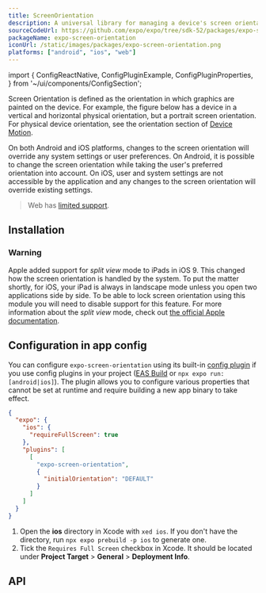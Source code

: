 ```yaml
---
title: ScreenOrientation
description: A universal library for managing a device's screen orientation.
sourceCodeUrl: https://github.com/expo/expo/tree/sdk-52/packages/expo-screen-orientation
packageName: expo-screen-orientation
iconUrl: /static/images/packages/expo-screen-orientation.png
platforms: ["android", "ios", "web"]
---
```


import {
  ConfigReactNative,
  ConfigPluginExample,
  ConfigPluginProperties,
} from '~/ui/components/ConfigSection';

Screen Orientation is defined as the orientation in which graphics are painted on the device. For example, the figure below has a device in a vertical and horizontal physical orientation, but a portrait screen orientation. For physical device orientation, see the orientation section of [Device Motion](devicemotion.md).

On both Android and iOS platforms, changes to the screen orientation will override any system settings or user preferences. On Android, it is possible to change the screen orientation while taking the user's preferred orientation into account. On iOS, user and system settings are not accessible by the application and any changes to the screen orientation will override existing settings.

> Web has [limited support](https://caniuse.com/#feat=deviceorientation).

## Installation

### Warning

Apple added support for _split view_ mode to iPads in iOS 9. This changed how the screen orientation is handled by the system. To put the matter shortly, for iOS, your iPad is always in landscape mode unless you open two applications side by side. To be able to lock screen orientation using this module you will need to disable support for this feature. For more information about the _split view_ mode, check out [the official Apple documentation](https://support.apple.com/en-us/HT207582).

## Configuration in app config

You can configure `expo-screen-orientation` using its built-in [config plugin](/config-plugins/introduction/) if you use config plugins in your project ([EAS Build](/build/introduction) or `npx expo run:[android|ios]`). The plugin allows you to configure various properties that cannot be set at runtime and require building a new app binary to take effect.

```json app.json
{
  "expo": {
    "ios": {
      "requireFullScreen": true
    },
    "plugins": [
      [
        "expo-screen-orientation",
        {
          "initialOrientation": "DEFAULT"
        }
      ]
    ]
  }
}
```

1. Open the **ios** directory in Xcode with `xed ios`. If you don't have the directory, run `npx expo prebuild -p ios` to generate one.
2. Tick the `Requires Full Screen` checkbox in Xcode. It should be located under **Project Target** > **General** > **Deployment Info**.

## API

```js

```